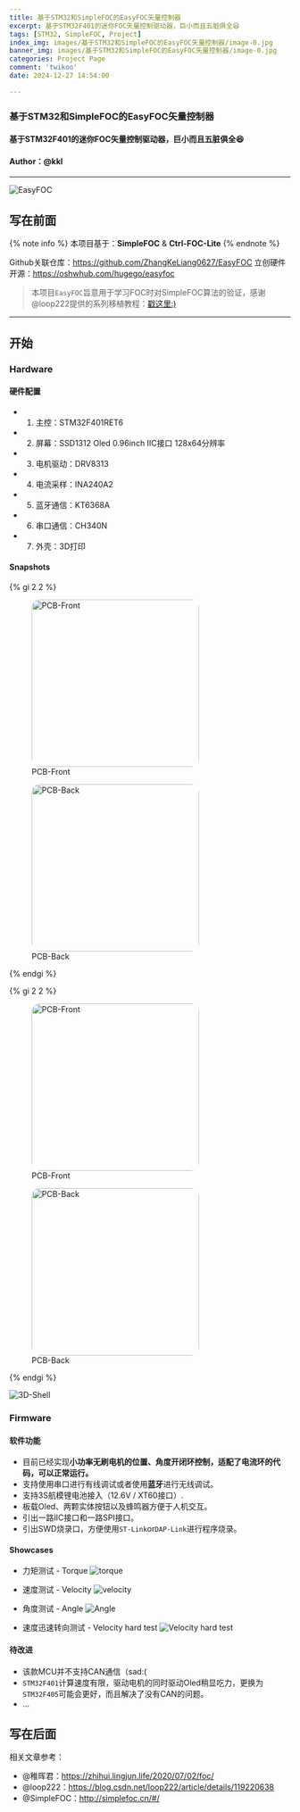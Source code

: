 ```yaml
---
title: 基于STM32和SimpleFOC的EasyFOC矢量控制器
excerpt: 基于STM32F401的迷你FOC矢量控制驱动器，巨小而且五脏俱全😆
tags: [STM32, SimpleFOC, Project]
index_img: images/基于STM32和SimpleFOC的EasyFOC矢量控制器/image-0.jpg
banner_img: images/基于STM32和SimpleFOC的EasyFOC矢量控制器/image-0.jpg
categories: Project Page
comment: 'twikoo'
date: 2024-12-27 14:54:00

---
```


### 基于STM32和SimpleFOC的EasyFOC矢量控制器
#### 基于STM32F401的迷你FOC矢量控制驱动器，巨小而且五脏俱全😆
#### Author：@kkl

---

![EasyFOC](images/基于STM32和SimpleFOC的EasyFOC矢量控制器/image-0.jpg)

## 写在前面

{% note info %}
本项目基于：**SimpleFOC** & **Ctrl-FOC-Lite**
{% endnote %}

Github关联仓库：https://github.com/ZhangKeLiang0627/EasyFOC
立创硬件开源：https://oshwhub.com/hugego/easyfoc

> 本项目`EasyFOC`旨意用于学习FOC时对SimpleFOC算法的验证，感谢@loop222提供的系列移植教程：[戳这里:)](https://blog.csdn.net/loop222/article/details/119220638)

---

## 开始

### Hardware

#### 硬件配置
- 1. 主控：STM32F401RET6
- 2. 屏幕：SSD1312 Oled 0.96inch IIC接口 128x64分辨率
- 3. 电机驱动：DRV8313
- 4. 电流采样：INA240A2
- 5. 蓝牙通信：KT6368A
- 6. 串口通信：CH340N
- 7. 外壳：3D打印

#### Snapshots

{% gi 2 2 %}
<figure>
<img src="/images/基于STM32和SimpleFOC的EasyFOC矢量控制器/image-1.jpg" alt="PCB-Front" width = "300" height = "300" style="border-radius: 15px;">
<figcaption>PCB-Front</figcaption>
</figure>

<figure>
<img src="/images/基于STM32和SimpleFOC的EasyFOC矢量控制器/image-2.jpg" alt="PCB-Back" width = "300" height = "300" style="border-radius: 15px;">
<figcaption>PCB-Back</figcaption>
</figure>

{% endgi %}

{% gi 2 2 %}
<figure>
<img src="/images/基于STM32和SimpleFOC的EasyFOC矢量控制器/image-4.jpg" alt="PCB-Front" width = "300" height = "300" style="border-radius: 15px;">
<figcaption>PCB-Front</figcaption>
</figure>

<figure>
<img src="/images/基于STM32和SimpleFOC的EasyFOC矢量控制器/image-5.jpg" alt="PCB-Back" width = "300" height = "300" style="border-radius: 15px;">
<figcaption>PCB-Back</figcaption>
</figure>

{% endgi %}

![3D-Shell](images/基于STM32和SimpleFOC的EasyFOC矢量控制器/image-3.jpg)


### Firmware

#### 软件功能

- 目前已经实现**小功率无刷电机的位置、角度开闭环控制，适配了电流环的代码，可以正常运行。** 
- 支持使用串口进行有线调试或者使用**蓝牙**进行无线调试。
- 支持3S航模锂电池接入（12.6V / XT60接口）.
- 板载Oled、两颗实体按钮以及蜂鸣器方便于人机交互。
- 引出一路IIC接口和一路SPI接口。
- 引出SWD烧录口，方便使用`ST-Link`or`DAP-Link`进行程序烧录。

#### Showcases

- 力矩测试 - Torque
![torque](images/基于STM32和SimpleFOC的EasyFOC矢量控制器/torque.gif)

- 速度测试 - Velocity
![velocity](images/基于STM32和SimpleFOC的EasyFOC矢量控制器/velocity.gif)

- 角度测试 - Angle
![Angle](images/基于STM32和SimpleFOC的EasyFOC矢量控制器/angle.gif)

- 速度迅速转向测试 - Velocity hard test
![Velocity hard test](images/基于STM32和SimpleFOC的EasyFOC矢量控制器/velocity_hard_test.gif)

#### 待改进
- 该款MCU并不支持CAN通信（sad:(
- `STM32F401`计算速度有限，驱动电机的同时驱动Oled稍显吃力，更换为`STM32F405`可能会更好，而且解决了没有CAN的问题。
- ...

## 写在后面

相关文章参考：
- @稚晖君：https://zhihui.lingjun.life/2020/07/02/foc/
- @loop222：https://blog.csdn.net/loop222/article/details/119220638
- @SimpleFOC：http://simplefoc.cn/#/